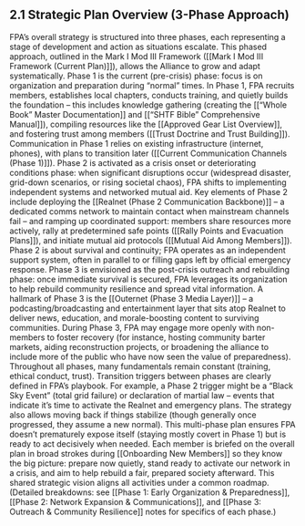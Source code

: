 ## 2.1 Strategic Plan Overview (3-Phase Approach)

  

FPA’s overall strategy is structured into three phases, each representing a stage of development and action as situations escalate. This phased approach, outlined in the Mark I Mod III Framework ([[Mark I Mod III Framework (Current Plan)]]), allows the Alliance to grow and adapt systematically. Phase 1 is the current (pre-crisis) phase: focus is on organization and preparation during “normal” times. In Phase 1, FPA recruits members, establishes local chapters, conducts training, and quietly builds the foundation – this includes knowledge gathering (creating the [[“Whole Book” Master Documentation]] and [[“SHTF Bible” Comprehensive Manual]]), compiling resources like the [[Approved Gear List Overview]], and fostering trust among members ([[Trust Doctrine and Trust Building]]). Communication in Phase 1 relies on existing infrastructure (internet, phones), with plans to transition later ([[Current Communication Channels (Phase 1)]]). Phase 2 is activated as a crisis onset or deteriorating conditions phase: when significant disruptions occur (widespread disaster, grid-down scenarios, or rising societal chaos), FPA shifts to implementing independent systems and networked mutual aid. Key elements of Phase 2 include deploying the [[Realnet (Phase 2 Communication Backbone)]] – a dedicated comms network to maintain contact when mainstream channels fail – and ramping up coordinated support: members share resources more actively, rally at predetermined safe points ([[Rally Points and Evacuation Plans]]), and initiate mutual aid protocols ([[Mutual Aid Among Members]]). Phase 2 is about survival and continuity; FPA operates as an independent support system, often in parallel to or filling gaps left by official emergency response. Phase 3 is envisioned as the post-crisis outreach and rebuilding phase: once immediate survival is secured, FPA leverages its organization to help rebuild community resilience and spread vital information. A hallmark of Phase 3 is the [[Outernet (Phase 3 Media Layer)]] – a podcasting/broadcasting and entertainment layer that sits atop Realnet to deliver news, education, and morale-boosting content to surviving communities. During Phase 3, FPA may engage more openly with non-members to foster recovery (for instance, hosting community barter markets, aiding reconstruction projects, or broadening the alliance to include more of the public who have now seen the value of preparedness). Throughout all phases, many fundamentals remain constant (training, ethical conduct, trust). Transition triggers between phases are clearly defined in FPA’s playbook. For example, a Phase 2 trigger might be a “Black Sky Event” (total grid failure) or declaration of martial law – events that indicate it’s time to activate the Realnet and emergency plans. The strategy also allows moving back if things stabilize (though generally once progressed, they assume a new normal). This multi-phase plan ensures FPA doesn’t prematurely expose itself (staying mostly covert in Phase 1) but is ready to act decisively when needed. Each member is briefed on the overall plan in broad strokes during [[Onboarding New Members]] so they know the big picture: prepare now quietly, stand ready to activate our network in a crisis, and aim to help rebuild a fair, prepared society afterward. This shared strategic vision aligns all activities under a common roadmap. (Detailed breakdowns: see [[Phase 1: Early Organization & Preparedness]], [[Phase 2: Network Expansion & Communications]], and [[Phase 3: Outreach & Community Resilience]] notes for specifics of each phase.)